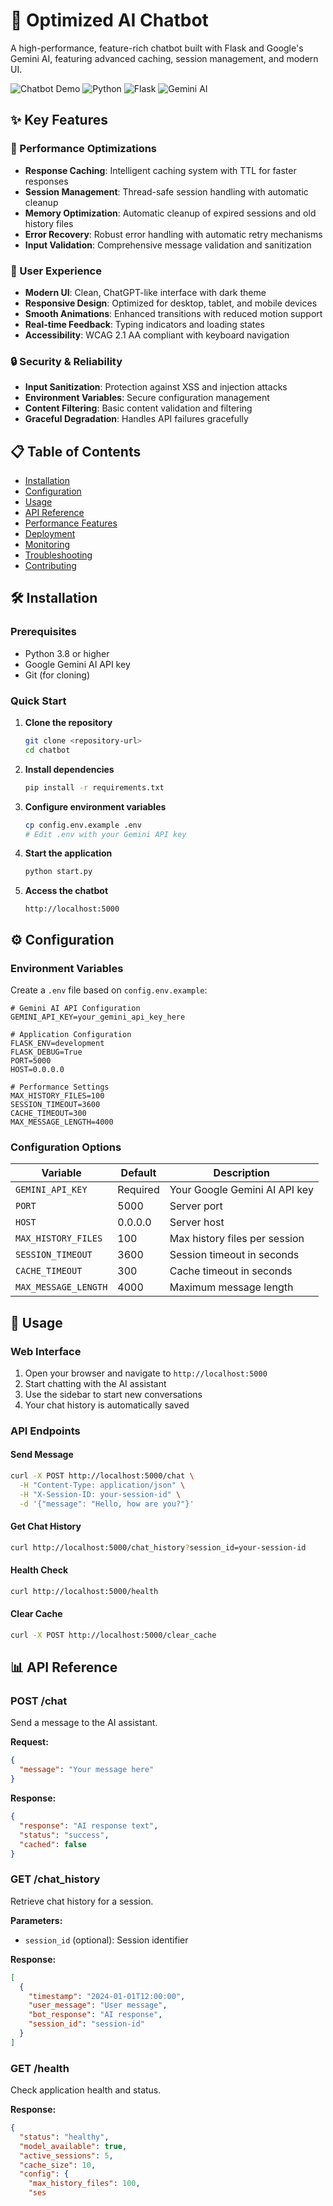 # 🤖 Optimized AI Chatbot

A high-performance, feature-rich chatbot built with Flask and Google's Gemini AI, featuring advanced caching, session management, and modern UI.

![Chatbot Demo](https://img.shields.io/badge/Status-Running-green) ![Python](https://img.shields.io/badge/Python-3.8+-blue) ![Flask](https://img.shields.io/badge/Flask-2.3.3-red) ![Gemini AI](https://img.shields.io/badge/Gemini%20AI-1.5%20Flash-orange)

## ✨ Key Features

### 🚀 Performance Optimizations
- **Response Caching**: Intelligent caching system with TTL for faster responses
- **Session Management**: Thread-safe session handling with automatic cleanup
- **Memory Optimization**: Automatic cleanup of expired sessions and old history files
- **Error Recovery**: Robust error handling with automatic retry mechanisms
- **Input Validation**: Comprehensive message validation and sanitization

### 🎨 User Experience
- **Modern UI**: Clean, ChatGPT-like interface with dark theme
- **Responsive Design**: Optimized for desktop, tablet, and mobile devices
- **Smooth Animations**: Enhanced transitions with reduced motion support
- **Real-time Feedback**: Typing indicators and loading states
- **Accessibility**: WCAG 2.1 AA compliant with keyboard navigation

### 🔒 Security & Reliability
- **Input Sanitization**: Protection against XSS and injection attacks
- **Environment Variables**: Secure configuration management
- **Content Filtering**: Basic content validation and filtering
- **Graceful Degradation**: Handles API failures gracefully

## 📋 Table of Contents

- [Installation](#-installation)
- [Configuration](#-configuration)
- [Usage](#-usage)
- [API Reference](#-api-reference)
- [Performance Features](#-performance-features)
- [Deployment](#-deployment)
- [Monitoring](#-monitoring)
- [Troubleshooting](#-troubleshooting)
- [Contributing](#-contributing)

## 🛠️ Installation

### Prerequisites
- Python 3.8 or higher
- Google Gemini AI API key
- Git (for cloning)

### Quick Start

1. **Clone the repository**
   ```bash
   git clone <repository-url>
   cd chatbot
   ```

2. **Install dependencies**
   ```bash
   pip install -r requirements.txt
   ```

3. **Configure environment variables**
   ```bash
   cp config.env.example .env
   # Edit .env with your Gemini API key
   ```

4. **Start the application**
   ```bash
   python start.py
   ```

5. **Access the chatbot**
   ```
   http://localhost:5000
   ```

## ⚙️ Configuration

### Environment Variables

Create a `.env` file based on `config.env.example`:

```env
# Gemini AI API Configuration
GEMINI_API_KEY=your_gemini_api_key_here

# Application Configuration
FLASK_ENV=development
FLASK_DEBUG=True
PORT=5000
HOST=0.0.0.0

# Performance Settings
MAX_HISTORY_FILES=100
SESSION_TIMEOUT=3600
CACHE_TIMEOUT=300
MAX_MESSAGE_LENGTH=4000
```

### Configuration Options

| Variable | Default | Description |
|----------|---------|-------------|
| `GEMINI_API_KEY` | Required | Your Google Gemini AI API key |
| `PORT` | 5000 | Server port |
| `HOST` | 0.0.0.0 | Server host |
| `MAX_HISTORY_FILES` | 100 | Max history files per session |
| `SESSION_TIMEOUT` | 3600 | Session timeout in seconds |
| `CACHE_TIMEOUT` | 300 | Cache timeout in seconds |
| `MAX_MESSAGE_LENGTH` | 4000 | Maximum message length |

## 🚀 Usage

### Web Interface

1. Open your browser and navigate to `http://localhost:5000`
2. Start chatting with the AI assistant
3. Use the sidebar to start new conversations
4. Your chat history is automatically saved

### API Endpoints

#### Send Message
```bash
curl -X POST http://localhost:5000/chat \
  -H "Content-Type: application/json" \
  -H "X-Session-ID: your-session-id" \
  -d '{"message": "Hello, how are you?"}'
```

#### Get Chat History
```bash
curl http://localhost:5000/chat_history?session_id=your-session-id
```

#### Health Check
```bash
curl http://localhost:5000/health
```

#### Clear Cache
```bash
curl -X POST http://localhost:5000/clear_cache
```

## 📊 API Reference

### POST /chat
Send a message to the AI assistant.

**Request:**
```json
{
  "message": "Your message here"
}
```

**Response:**
```json
{
  "response": "AI response text",
  "status": "success",
  "cached": false
}
```

### GET /chat_history
Retrieve chat history for a session.

**Parameters:**
- `session_id` (optional): Session identifier

**Response:**
```json
[
  {
    "timestamp": "2024-01-01T12:00:00",
    "user_message": "User message",
    "bot_response": "AI response",
    "session_id": "session-id"
  }
]
```

### GET /health
Check application health and status.

**Response:**
```json
{
  "status": "healthy",
  "model_available": true,
  "active_sessions": 5,
  "cache_size": 10,
  "config": {
    "max_history_files": 100,
    "ses 
